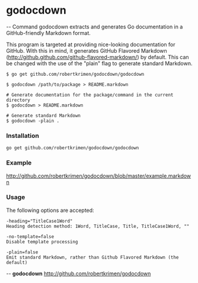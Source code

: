 # godocdown
--
Command godocdown extracts and generates Go documentation in a GitHub-friendly Markdown format.

This program is targeted at providing nice-looking documentation for GitHub. With this in
mind, it generates GitHub Flavored Markdown (http://github.github.com/github-flavored-markdown/) by
default. This can be changed with the use of the "plain" flag to generate standard Markdown.

	$ go get github.com/robertkrimen/godocdown/godocdown

	$ godocdown /path/to/package > README.markdown

	# Generate documentation for the package/command in the current directory
	$ godocdown > README.markdown

	# Generate standard Markdown
	$ godocdown -plain .

### Installation

	go get github.com/robertkrimen/godocdown/godocdown

### Example

http://github.com/robertkrimen/godocdown/blob/master/example.markdown

### Usage

The following options are accepted:

	-heading="TitleCase1Word"
	Heading detection method: 1Word, TitleCase, Title, TitleCase1Word, ""

	-no-template=false
	Disable template processing

	-plain=false
	Emit standard Markdown, rather than Github Flavored Markdown (the default)

--
**godocdown** http://github.com/robertkrimen/godocdown
